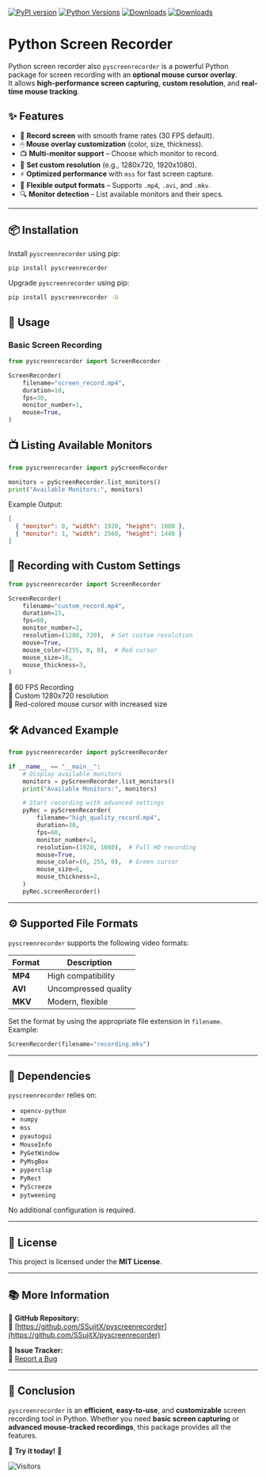 [![PyPI version](https://badge.fury.io/py/pyscreenrecorder.svg)](https://badge.fury.io/py/pyscreenrecorder)
[![Python Versions](https://img.shields.io/badge/python-3.9%20|%203.10%20|%203.11%20|%203.12%20|%203.13-blue)](https://pypi.org/project/pyscreenrecorder/)
[![Downloads](https://static.pepy.tech/badge/pyscreenrecorder)](https://pepy.tech/project/pyscreenrecorder)
[![Downloads](https://static.pepy.tech/badge/pyscreenrecorder/week)](https://pepy.tech/project/pyscreenrecorder)

# Python Screen Recorder

Python screen recorder also `pyscreenrecorder` is a powerful Python package for screen recording with an **optional mouse cursor overlay**.  
It allows **high-performance screen capturing**, **custom resolution**, and **real-time mouse tracking**.

## ✨ Features

- 🎥 **Record screen** with smooth frame rates (30 FPS default).
- 🖱 **Mouse overlay customization** (color, size, thickness).
- 📺 **Multi-monitor support** – Choose which monitor to record.
- 🔄 **Set custom resolution** (e.g., 1280x720, 1920x1080).
- ⚡ **Optimized performance** with `mss` for fast screen capture.
- 🎨 **Flexible output formats** – Supports `.mp4`, `.avi`, and `.mkv`.
- 🔍 **Monitor detection** – List available monitors and their specs.

---

## 📦 Installation

Install `pyscreenrecorder` using pip:

```sh
pip install pyscreenrecorder
```

Upgrade `pyscreenrecorder` using pip:

```sh
pip install pyscreenrecorder -U
```

## 🚀 Usage

### Basic Screen Recording

```python
from pyscreenrecorder import ScreenRecorder

ScreenRecorder(
    filename="screen_record.mp4",
    duration=10,
    fps=30,
    monitor_number=1,
    mouse=True,
)
```

## 📺 Listing Available Monitors

```python
from pyscreenrecorder import pyScreenRecorder

monitors = pyScreenRecorder.list_monitors()
print("Available Monitors:", monitors)
```

Example Output:

```json
[
  { "monitor": 0, "width": 1920, "height": 1080 },
  { "monitor": 1, "width": 2560, "height": 1440 }
]
```

## 🎥 Recording with Custom Settings

```python
from pyscreenrecorder import ScreenRecorder

ScreenRecorder(
    filename="custom_record.mp4",
    duration=15,
    fps=60,
    monitor_number=2,
    resolution=(1280, 720),  # Set custom resolution
    mouse=True,
    mouse_color=(255, 0, 0),  # Red cursor
    mouse_size=10,
    mouse_thickness=3,
)
```

🔹 60 FPS Recording  
🔹 Custom 1280x720 resolution  
🔹 Red-colored mouse cursor with increased size

## 🛠 Advanced Example

```python
from pyscreenrecorder import pyScreenRecorder

if __name__ == "__main__":
    # Display available monitors
    monitors = pyScreenRecorder.list_monitors()
    print("Available Monitors:", monitors)

    # Start recording with advanced settings
    pyRec = pyScreenRecorder(
        filename="high_quality_record.mp4",
        duration=30,
        fps=60,
        monitor_number=1,
        resolution=(1920, 1080),  # Full HD recording
        mouse=True,
        mouse_color=(0, 255, 0),  # Green cursor
        mouse_size=6,
        mouse_thickness=2,
    )
    pyRec.screenRecorder()
```

---

## ⚙ Supported File Formats

`pyscreenrecorder` supports the following video formats:

| Format  | Description          |
| ------- | -------------------- |
| **MP4** | High compatibility   |
| **AVI** | Uncompressed quality |
| **MKV** | Modern, flexible     |

Set the format by using the appropriate file extension in `filename`.  
Example:

```python
ScreenRecorder(filename="recording.mkv")
```

---

## 🎯 Dependencies

`pyscreenrecorder` relies on:

- `opencv-python`
- `numpy`
- `mss`
- `pyautogui`
- `MouseInfo`
- `PyGetWindow`
- `PyMsgBox`
- `pyperclip`
- `PyRect`
- `PyScreeze`
- `pytweening`

No additional configuration is required.

---

## 📝 License

This project is licensed under the **MIT License**.

---

## 📚 More Information

📌 **GitHub Repository:**  
🔗 [https://github.com/SSujitX/pyscreenrecorder](https://github.com/SSujitX/pyscreenrecorder)

📌 **Issue Tracker:**  
🐛 [Report a Bug](https://github.com/SSujitX/pyscreenrecorder/issues)

---

## 🏁 Conclusion

`pyscreenrecorder` is an **efficient**, **easy-to-use**, and **customizable** screen recording tool in Python. Whether you need **basic screen capturing** or **advanced mouse-tracked recordings**, this package provides all the features.

🚀 **Try it today!** 🚀

![Visitors](https://api.visitorbadge.io/api/visitors?path=https%3A%2F%2Fgithub.com%2FSSujitX%2Fpyscreenrecorder&countColor=%23263759&labelStyle=upper)
